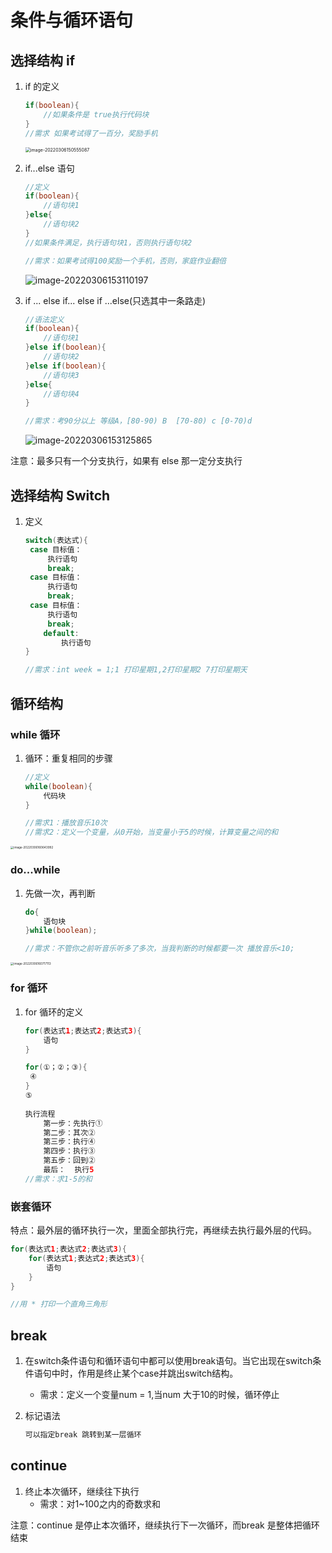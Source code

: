 # 条件与循环语句

## 选择结构 if

1. if 的定义

   ```java
   if(boolean){
       //如果条件是 true执行代码块
   }
   //需求 如果考试得了一百分，奖励手机
   ```

   <img src="../picture-master/static/image-20220306150555087.png" alt="image-20220306150555087" style="zoom:50%;" />

2. if...else 语句

   ```java
   //定义
   if(boolean){
       //语句块1
   }else{
       //语句块2
   }
   //如果条件满足，执行语句块1，否则执行语句块2
   
   //需求：如果考试得100奖励一个手机，否则，家庭作业翻倍
   
   ```

   

   ![image-20220306153110197](../picture-master/static/image-20220306153110197.png)

3. if ... else if... else if ...else(只选其中一条路走)

   ```java
   //语法定义
   if(boolean){
       //语句块1
   }else if(boolean){
       //语句块2
   }else if(boolean){
       //语句块3
   }else{
       //语句块4
   }
   
   //需求：考90分以上 等级A，[80-90) B  [70-80) c [0-70)d
   
   ```

   ![image-20220306153125865](../picture-master/static/image-20220306153125865.png)

   

注意：最多只有一个分支执行，如果有 else 那一定分支执行

## 选择结构 Switch

1. 定义

   ```java
   switch(表达式){
    case 目标值：
        执行语句
        break;
    case 目标值：
        执行语句
        break;
    case 目标值：
        执行语句
        break;
       default:
           执行语句
   }
   
   //需求：int week = 1;1 打印星期1,2打印星期2 7打印星期天
   ```

   

## 循环结构

### while 循环

1. 循环：重复相同的步骤

   ```java
   //定义
   while(boolean){
       代码块
   }
   
   //需求1：播放音乐10次
   //需求2：定义一个变量，从0开始，当变量小于5的时候，计算变量之间的和
   ```

<img src="../picture-master/static/image-20220306160643992.png" alt="image-20220306160643992" style="zoom: 33%;" />

### do...while

1. 先做一次，再判断

   ```java
   do{
       语句块
   }while(boolean);
   
   //需求：不管你之前听音乐听多了多次，当我判断的时候都要一次 播放音乐<10;
   ```

   

<img src="../picture-master/static/image-20220306160717113.png" alt="image-20220306160717113" style="zoom:33%;" />

### for 循环

1. for 循环的定义

   ```java
   for(表达式1;表达式2;表达式3){
       语句
   }
   
   for(①；②；③){
    ④   
   }
   ⑤
       
   执行流程
       第一步：先执行①
       第二步：其次②
       第三步：执行④
       第四步：执行③
       第五步：回到②
       最后：  执行5
   //需求：求1-5的和
   ```

### 嵌套循环

特点：最外层的循环执行一次，里面全部执行完，再继续去执行最外层的代码。

```java
for(表达式1;表达式2;表达式3){
    for(表达式1;表达式2;表达式3){
    	语句
	}
}

//用 * 打印一个直角三角形

```



## break 

1. 在switch条件语句和循环语句中都可以使用break语句。当它出现在switch条件语句中时，作用是终止某个case并跳出switch结构。

   - 需求：定义一个变量num = 1,当num 大于10的时候，循环停止

2. 标记语法

   ```java
   可以指定break 跳转到某一层循环
   ```

   

## continue

1. 终止本次循环，继续往下执行
   - 需求：对1~100之内的奇数求和

注意：continue 是停止本次循环，继续执行下一次循环，而break 是整体把循环结束



